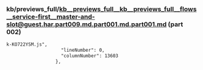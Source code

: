 ### kb/previews_full/kb__previews_full__kb__previews_full__flows__service-first__master-and-slot@guest.har.part009.md.part001.md.part001.md (part 002)

```md
k-KO722YSM.js",
                    "lineNumber": 0,
                    "columnNumber": 13603
                  },
            
```

```
